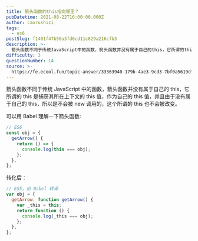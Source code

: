 ```yaml
---
title: 箭头函数的this指向哪⾥？
pubDatetime: 2021-08-22T16:00:00.000Z
author: caorushizi
tags:
  - es6
postSlug: f1401f47b50a3fd6cd11c829a216cfb3
description: >-
  箭头函数不同于传统JavaScript中的函数，箭头函数并没有属于⾃⼰的this，它所谓的this是捕获其所在上下⽂的this值，作为⾃⼰的this值，并且由于没有属于⾃⼰的this，所以是不会被ne
difficulty: 3
questionNumber: 14
source: >-
  https://fe.ecool.fun/topic-answer/33363940-179b-4ae3-9cd3-7bf0a5619df9?orderBy=updateTime&order=desc&tagId=24
---
```


箭头函数不同于传统 JavaScript 中的函数，箭头函数并没有属于⾃⼰的 this，它所谓的 this 是捕获其所在上下⽂的 this 值，作为⾃⼰的 this 值，并且由于没有属于⾃⼰的 this，所以是不会被 new 调⽤的，这个所谓的 this 也不会被改变。

可以⽤ Babel 理解⼀下箭头函数:

```js
// ES6
const obj = {
  getArrow() {
    return () => {
      console.log(this === obj);
    };
  },
};
```

转化后：

```js
// ES5，由 Babel 转译
var obj = {
  getArrow: function getArrow() {
    var _this = this;
    return function () {
      console.log(_this === obj);
    };
  },
};
```
